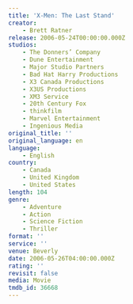 ```yaml
---
title: 'X-Men: The Last Stand'
creator:
    - Brett Ratner
release: 2006-05-24T00:00:00.000Z
studios:
    - The Donners’ Company
    - Dune Entertainment
    - Major Studio Partners
    - Bad Hat Harry Productions
    - X3 Canada Productions
    - X3US Productions
    - XM3 Service
    - 20th Century Fox
    - thinkfilm
    - Marvel Entertainment
    - Ingenious Media
original_title: ''
original_language: en
language:
    - English
country:
    - Canada
    - United Kingdom
    - United States
length: 104
genre:
    - Adventure
    - Action
    - Science Fiction
    - Thriller
format: ''
service: ''
venue: Beverly
date: 2006-05-26T04:00:00.000Z
rating: ''
revisit: false
media: Movie
tmdb_id: 36668
---
```



